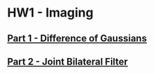 # HW1 - Imaging

## [Part 1 - Difference of Gaussians](./part1)

## [Part 2 - Joint Bilateral Filter](./part2)
